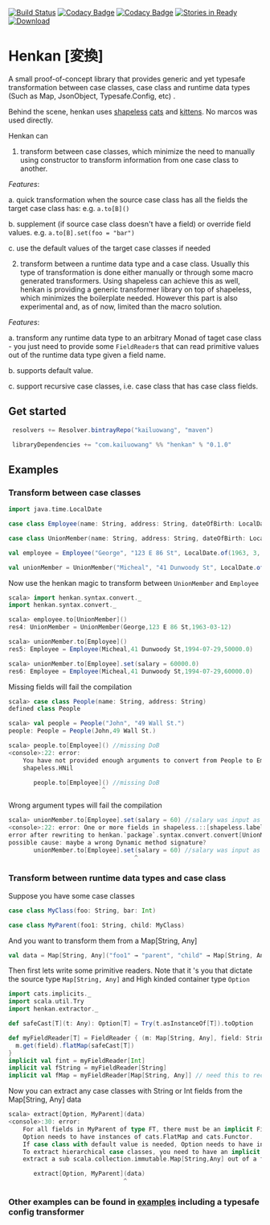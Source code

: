[![Build Status](https://travis-ci.org/kailuowang/henkan.svg)](https://travis-ci.org/kailuowang/henkan)
[![Codacy Badge](https://api.codacy.com/project/badge/grade/94b5ef789e73441ca101c5d0e083aef6)](https://www.codacy.com/app/kailuo-wang/henkan)
[![Codacy Badge](https://api.codacy.com/project/badge/coverage/94b5ef789e73441ca101c5d0e083aef6)](https://www.codacy.com/app/kailuo-wang/henkan)
[![Stories in Ready](https://badge.waffle.io/kailuowang/henkan.svg?label=ready&title=Ready)](http://waffle.io/kailuowang/henkan)
[ ![Download](https://api.bintray.com/packages/kailuowang/maven/henkan/images/download.svg) ](https://bintray.com/kailuowang/maven/henkan/_latestVersion)

# Henkan [変換]

A small proof-of-concept library that provides generic and yet typesafe transformation between case classes, case class and runtime data types (Such as Map, JsonObject, Typesafe.Config, etc) .

Behind the scene, henkan uses [shapeless](https://github.com/milessabin/shapeless) [cats](https://github.com/typelevel/cats) and [kittens](https://github.com/milessabin/kittens). No marcos was used directly.

Henkan can

1. transform between case classes, which minimize the need to manually using constructor to transform information from one case class to another.

  *Features*:

  a. quick transformation when the source case class has all the fields the target case class has: e.g. `a.to[B]()`

  b. supplement (if source case class doesn't have a field) or override field values. e.g. `a.to[B].set(foo = "bar")`

  c. use the default values of the target case classes if needed

2. transform between a runtime data type and a case class. Usually this type of transformation is done either manually or through some macro generated transformers. Using shapeless can achieve this as well, henkan is providing a generic transformer library on top of shapeless, which minimizes the boilerplate needed. However this part is also experimental and, as of now, limited than the macro solution.

  *Features*:

  a. transform any runtime data type to an arbitrary Monad of taget case class - you just need to provide some `FieldReader`s that can read primitive values out of the runtime data type given a field name.

  b. supports default value.

  c. support recursive case classes, i.e. case class that has case class fields.

## Get started 

```scala
 resolvers += Resolver.bintrayRepo("kailuowang", "maven")

 libraryDependencies += "com.kailuowang" %% "henkan" % "0.1.0"
```

## Examples

### Transform between case classes


```scala
import java.time.LocalDate

case class Employee(name: String, address: String, dateOfBirth: LocalDate, salary: Double = 50000d)

case class UnionMember(name: String, address: String, dateOfBirth: LocalDate)

val employee = Employee("George", "123 E 86 St", LocalDate.of(1963, 3, 12), 54000)

val unionMember = UnionMember("Micheal", "41 Dunwoody St", LocalDate.of(1994, 7, 29))
```

Now use the henkan magic to transform between `UnionMember` and `Employee`
```scala
scala> import henkan.syntax.convert._
import henkan.syntax.convert._

scala> employee.to[UnionMember]()
res4: UnionMember = UnionMember(George,123 E 86 St,1963-03-12)

scala> unionMember.to[Employee]()
res5: Employee = Employee(Micheal,41 Dunwoody St,1994-07-29,50000.0)

scala> unionMember.to[Employee].set(salary = 60000.0)
res6: Employee = Employee(Micheal,41 Dunwoody St,1994-07-29,60000.0)
```
Missing fields will fail the compilation
```scala
scala> case class People(name: String, address: String)
defined class People

scala> val people = People("John", "49 Wall St.")
people: People = People(John,49 Wall St.)
```
```scala
scala> people.to[Employee]() //missing DoB
<console>:22: error:
    You have not provided enough arguments to convert from People to Employee.
    shapeless.HNil

       people.to[Employee]() //missing DoB
                          ^
```
Wrong argument types will fail the compilation
```scala
scala> unionMember.to[Employee].set(salary = 60) //salary was input as Int rather than Double
<console>:22: error: One or more fields in shapeless.::[shapeless.labelled.FieldType[shapeless.tag.@@[Symbol,String("salary")],Int],shapeless.HNil] is not in Employee
error after rewriting to henkan.`package`.syntax.convert.convert[UnionMember](unionMember).to[Employee].set.applyDynamicNamed("apply")(scala.Tuple2("salary", 60))
possible cause: maybe a wrong Dynamic method signature?
       unionMember.to[Employee].set(salary = 60) //salary was input as Int rather than Double
                                   ^
```


### Transform between runtime data types and case class

Suppose you have some case classes
```scala
case class MyClass(foo: String, bar: Int)

case class MyParent(foo1: String, child: MyClass)
```
And you want to transform them from a Map[String, Any]
```scala
val data = Map[String, Any]("foo1" → "parent", "child" → Map[String, Any]("foo" → "a", "bar" → 2))
```

Then first lets write some primitive readers. Note that it 's you that dictate the source type `Map[String, Any]` and High kinded container type `Option`

```scala
import cats.implicits._
import scala.util.Try
import henkan.extractor._

def safeCast[T](t: Any): Option[T] = Try(t.asInstanceOf[T]).toOption

def myFieldReader[T] = FieldReader { (m: Map[String, Any], field: String) ⇒
  m.get(field).flatMap(safeCast[T])
}
implicit val fint = myFieldReader[Int]
implicit val fString = myFieldReader[String]
implicit val fMap = myFieldReader[Map[String, Any]] // need this to recursively extract case classes
```

Now you can extract any case classes with String or Int fields from the Map[String, Any] data

```scala
scala> extract[Option, MyParent](data)
<console>:30: error:
    For all fields in MyParent of type FT, there must be an implicit FieldReader[Option, scala.collection.immutable.Map[String,Any], FT].
    Option needs to have instances of cats.FlatMap and cats.Functor.
    If case class with default value is needed, Option needs to have instances of alleyCats.EmptyK and cats.Monad
    To extract hierarchical case classes, you need to have an implicit FieldReader[Option, scala.collection.immutable.Map[String,Any], scala.collection.immutable.Map[String,Any]], that is,
    extract a sub scala.collection.immutable.Map[String,Any] out of a field of scala.collection.immutable.Map[String,Any].

       extract[Option, MyParent](data)
                                ^
```

### Other examples can be found in [examples](examples/src/main/scala/henkan/example) including a typesafe config transformer

